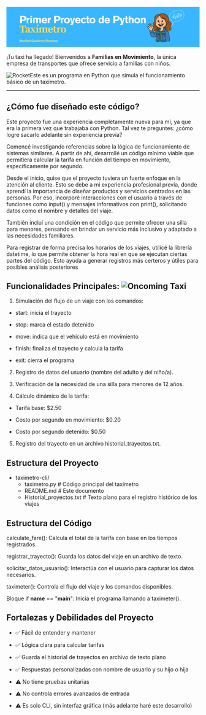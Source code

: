 <p align="center">
  <img src="Texto.png" alt="Portada" width="1000"/>
</p>



¡Tu taxi ha llegado! Bienvenidos a **Familias en Movimiento**, la única empresa de transportes que ofrece servicio a familias con niños. 


<img src="https://raw.githubusercontent.com/Tarikul-Islam-Anik/Animated-Fluent-Emojis/master/Emojis/Travel%20and%20places/Rocket.png" alt="Rocket" width="25" height="25" />Este es un programa en Python que simula el funcionamiento básico de un taxímetro. 

---

## **¿Cómo fue diseñado este código?**
Este proyecto fue una experiencia completamente nueva para mí, ya que era la primera vez que trabajaba con Python. Tal vez te preguntes: ¿cómo logre sacarlo adelante sin experiencia previa?

Comencé investigando referencias sobre la lógica de funcionamiento de sistemas similares. A partir de ahí, desarrollé un código mínimo viable que permitiera calcular la tarifa en función del tiempo en movimiento, específicamente por segundo.

Desde el inicio, quise que el proyecto tuviera un fuerte enfoque en la atención al cliente. Esto se debe a mi experiencia profesional previa, donde aprendí la importancia de diseñar productos y servicios centrados en las personas. Por eso, incorporé interacciones con el usuario a través de funciones como input() y mensajes informativos con print(), solicitando datos como el nombre y detalles del viaje.

También incluí una condición en el código que permite ofrecer una silla para menores, pensando en brindar un servicio más inclusivo y adaptado a las necesidades familiares.

Para registrar de forma precisa los horarios de los viajes, utilicé la librería datetime, lo que permite obtener la hora real en que se ejecutan ciertas partes del código. Esto ayuda a generar registros más certeros y útiles para posibles análisis posteriores


## **Funcionalidades Principales:** <img src="https://raw.githubusercontent.com/Tarikul-Islam-Anik/Animated-Fluent-Emojis/master/Emojis/Travel%20and%20places/Oncoming%20Taxi.png" alt="Oncoming Taxi" width="40" height="40" />  


1. Simulación del flujo de un viaje con los comandos:

- start: inicia el trayecto

- stop: marca el estado detenido

- move: indica que el vehículo está en movimiento

- finish: finaliza el trayecto y calcula la tarifa

- exit: cierra el programa

2. Registro de datos del usuario (nombre del adulto y del niño/a).

3. Verificación de la necesidad de una silla para menores de 12 años.

4. Cálculo dinámico de la tarifa:

- Tarifa base: $2.50

- Costo por segundo en movimiento: $0.20

- Costo por segundo detenido: $0.50

5. Registro del trayecto en un archivo historial_trayectos.txt.

  
## **Estructura del Proyecto**

 - taximetro-cli/
     - taximetro.py              # Código principal del taxímetro
     - README.md                 # Este documento
     - Historial_proyectos.txt   # Texto plano para el registro histórico de los viajes


## **Estructura del Código**

calculate_fare(): Calcula el total de la tarifa con base en los tiempos registrados.

registrar_trayecto(): Guarda los datos del viaje en un archivo de texto.

solicitar_datos_usuario(): Interactúa con el usuario para capturar los datos necesarios.

taximeter(): Controla el flujo del viaje y los comandos disponibles.

Bloque if __name__ == "__main__": Inicia el programa llamando a taximeter().  




## **Fortalezas y Debilidades del Proyecto**

- ✅ Fácil de entender y mantener
- ✅ Lógica clara para calcular tarifas
- ✅ Guarda el  historial de trayectos en archivo de texto plano
- ✅ Respuestas personalizadas con nombre de usuario y su hijo o hija

- ⚠️ No tiene pruebas unitarias 
- ⚠️ No controla errores avanzados de entrada
- ⚠️ Es solo CLI, sin interfaz gráfica (más adelante haré este desarrollo)



